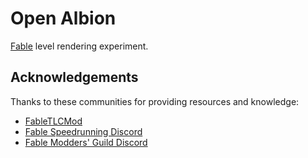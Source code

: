 # Open Albion

[Fable] level rendering experiment.

## Acknowledgements

Thanks to these communities for providing resources and knowledge:

- [FableTLCMod]
- [Fable Speedrunning Discord]
- [Fable Modders' Guild Discord]

[Fable]: https://en.wikipedia.org/wiki/Fable_(video_game_series)
[FableTLCMod]: http://fabletlcmod.com
[Fable Speedrunning Discord]: https://discord.gg/Sv8P6Ef
[Fable Modders' Guild Discord]: https://discord.gg/xUYzkCw